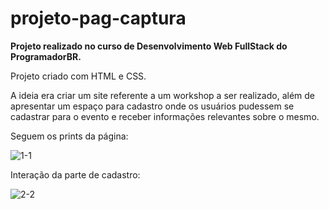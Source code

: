 # projeto-pag-captura
 
 __Projeto realizado no curso de Desenvolvimento Web FullStack do ProgramadorBR.__
 
   Projeto criado com HTML e CSS.
   
   A ideia era criar um site referente a um workshop a ser realizado, além de apresentar um espaço para cadastro onde os usuários pudessem se cadastrar para o evento e receber informações relevantes sobre o mesmo.
 
 Seguem os prints da página:
 
 
 

![1-1](https://user-images.githubusercontent.com/97242525/159989599-7a701086-4293-4401-921a-eb8f3dc6841a.png)


Interação da parte de cadastro:


![2-2](https://user-images.githubusercontent.com/97242525/159989786-68963a66-5ff9-4370-9e10-a97fa90945a1.png)
